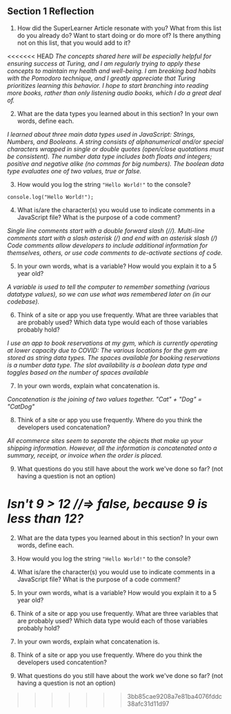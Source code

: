 ## Section 1 Reflection

1. How did the SuperLearner Article resonate with you? What from this list do you already do? Want to start doing or do more of? Is there anything not on this list, that you would add to it?

<<<<<<< HEAD
_The concepts shared here will be especially helpful for ensuring success at Turing, and I am regularly trying to apply these concepts to maintain my health and well-being. I am breaking bad habits with the Pomodoro technique, and I greatly appreciate that Turing prioritizes learning this behavior. I hope to start branching into reading more books, rather than only listening audio books, which I do a great deal of._

2. What are the data types you learned about in this section? In your own words, define each.

_I learned about three main data types used in JavaScript: Strings, Numbers, and Booleans._
_A string consists of alphanumerical and/or special characters wrapped in single or double quotes (open/close quotations must be consistent)._
_The number data type includes both floats and integers; positive and negative alike (no commas for big numbers)._
_The boolean data type evaluates one of two values, true or false._

3. How would you log the string `"Hello World!"` to the console?

`console.log("Hello World!");`

4. What is/are the character(s) you would use to indicate comments in a JavaScript file? What is the purpose of a code comment?

_Single line comments start with a double forward slash (//)._
_Multi-line comments start with a slash asterisk (/*) and end with an asterisk slash (*/)_
_Code comments allow developers to include additional information for themselves, others, or use code comments to de-activate sections of code._

5. In your own words, what is a variable? How would you explain it to a 5 year old?

_A variable is used to tell the computer to remember something (various datatype values), so we can use what was remembered later on (in our codebase)._

6. Think of a site or app you use frequently. What are three variables that are probably used? Which data type would each of those variables probably hold?

_I use an app to book reservations at my gym, which is currently operating at lower capacity due to COVID:_
_The various locations for the gym are stored as string data types._
_The spaces available for booking reservations is a number data type._
_The slot availability is a boolean data type and toggles based on the number of spaces available_

7. In your own words, explain what concatenation is.

_Concatenation is the joining of two values together. "Cat" + "Dog" = "CatDog"_

8. Think of a site or app you use frequently. Where do you think the developers used concatenation?

_All ecommerce sites seem to separate the objects that make up your shipping information. However, all the information is concatenated onto a summary, receipt, or invoice when the order is placed._

9. What questions do you still have about the work we've done so far? (not having a question is not an option)

_Isn't 9 > 12_
_//=> **false**, because 9 is less than 12?_
=======
2. What are the data types you learned about in this section? In your own words, define each.

3. How would you log the string `"Hello World!"` to the console?

4. What is/are the character(s) you would use to indicate comments in a JavaScript file? What is the purpose of a code comment?

5. In your own words, what is a variable? How would you explain it to a 5 year old?

6. Think of a site or app you use frequently. What are three variables that are probably used? Which data type would each of those variables probably hold?

7. In your own words, explain what concatenation is.

8. Think of a site or app you use frequently. Where do you think the developers used concatention?

9. What questions do you still have about the work we've done so far? (not having a question is not an option)
>>>>>>> 3bb85cae9208a7e81ba4076fddc38afc31d11d97
